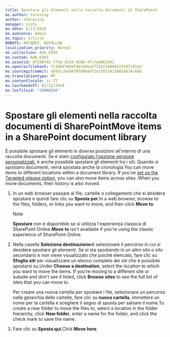 ```yaml
---
title: Spostare gli elementi nella raccolta documenti di SharePoint
ms.author: toresing
author: tomresing
manager: scotv
ms.date: 5/17/2018
ms.audience: Admin
ms.topic: article
ROBOTS: NOINDEX, NOFOLLOW
localization_priority: Normal
ms.collection: Adm_O365
ms.custom: Adm_O365
ms.assetid: 8f240745-f75d-412d-9588-4fc7ad862041
ms.openlocfilehash: fc166470e0f40c9dea5f21bf2d89912459fc8142
ms.sourcegitcommit: dd43cc0a9470f98b8ef2a3787c823801d674c666
ms.translationtype: MT
ms.contentlocale: it-IT
ms.lasthandoff: 02/12/2019
ms.locfileid: "29900256"
---
```

# <a name="move-items-in-a-sharepoint-document-library"></a><span data-ttu-id="5275d-102">Spostare gli elementi nella raccolta documenti di SharePoint</span><span class="sxs-lookup"><span data-stu-id="5275d-102">Move items in a SharePoint document library</span></span>

<span data-ttu-id="5275d-p101">È possibile spostare gli elementi in diverse posizioni all'interno di una raccolta documenti. Se è stato [configurato l'opzione versione personalizzati](https://go.microsoft.com/fwlink/?linkid=622980), è anche possibile spostare gli elementi tra i siti. Quando si spostano documenti, verrà spostata anche la cronologia.</span><span class="sxs-lookup"><span data-stu-id="5275d-p101">You can move items to different locations within a document library. If you've [set up the Targeted release option](https://go.microsoft.com/fwlink/?linkid=622980), you can also move items across sites. When you move documents, their history is also moved.</span></span>
  
1. <span data-ttu-id="5275d-106">In un web browser passare al file, cartelle o collegamenti che si desidera spostare e quindi fare clic su **Sposta per**.</span><span class="sxs-lookup"><span data-stu-id="5275d-106">In a web browser, browse to the files, folders, or links you want to move, and then click **Move to**.</span></span>
    
    > [!NOTE]
    > <span data-ttu-id="5275d-107">**Spostare** non è disponibile se si utilizza l'esperienza classica di SharePoint Online.</span><span class="sxs-lookup"><span data-stu-id="5275d-107">**Move to** isn't available if you're using the classic experience of SharePoint Online.</span></span> 
  
2. <span data-ttu-id="5275d-p102">Nella casella **Seleziona destinazione**di selezionare il percorso in cui si desidera spostare gli elementi. Se si sta spostando in un altro sito o sito secondario e non viene visualizzato che poiché elencato, fare clic su **Sfoglia siti** per visualizzare un elenco completo dei siti che è possibile spostarsi su.</span><span class="sxs-lookup"><span data-stu-id="5275d-p102">Under **Choose a destination**, select the location to which you want to move the items. If you're moving to a different site or subsite and don't see it listed, click **Browse sites** to see the full list of sites that you can move to.</span></span> 
    
    <span data-ttu-id="5275d-110">Per creare una nuova cartella per spostare i file, selezionare un percorso nella gerarchia delle cartelle, fare clic su **nuova cartella**, immettere un nome per la cartella e scegliere il segno di spunta per salvare il nome.</span><span class="sxs-lookup"><span data-stu-id="5275d-110">To create a new folder to move the files to, select a location in the folder hierarchy, click **New folder**, enter a name for the folder, and click the check mark to save the name.</span></span>
    
3. <span data-ttu-id="5275d-111">Fare clic su **Sposta qui**.</span><span class="sxs-lookup"><span data-stu-id="5275d-111">Click **Move here**.</span></span>
    

